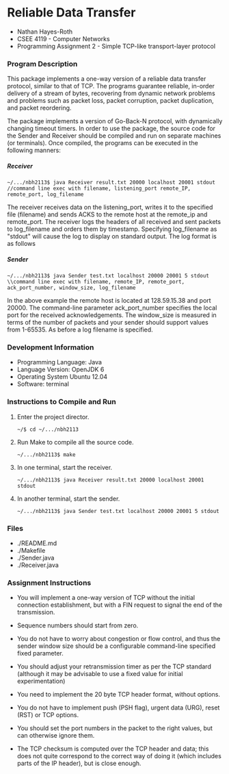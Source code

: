 # Reliable Data Transfer

- Nathan Hayes-Roth
- CSEE 4119 - Computer Networks
- Programming Assignment 2 - Simple TCP-like transport-layer protocol


### Program Description

This package implements a one-way version of a reliable data transfer protocol, similar to that of TCP.
The programs guarantee reliable, in-order delivery of a stream of bytes, recovering from dynamic network
problems and problems such as packet loss, packet corruption, packet duplication, and packet reordering.

The package implements a version of Go-Back-N protocol, with dynamically changing timeout timers. In order
to use the package, the source code for the Sender and Receiver should be compiled and run on separate
machines (or terminals). Once compiled, the programs can be executed in the following manners:

##### Receiver
`~/.../nbh2113$ java Receiver result.txt 20000 localhost 20001 stdout
//command line exec with filename, listening_port remote_IP, remote_port, log_filename`

The receiver receives data on the listening_port, writes it to the specified file (filename) and sends ACKS 
to the remote host at the remote_ip and remote_port. The receiver logs the headers of all received and sent 
packets to log_filename and orders them by timestamp. Specifying log_filename as "stdout" will cause the log 
to display on standard output. The log format is as follows

##### Sender
`~/.../nbh2113$ java Sender test.txt localhost 20000 20001 5 stdout
\\command line exec with filename, remote_IP, remote_port, ack_port_number, window_size, log_filename`

In the above example the remote host is located at 128.59.15.38 and port 20000. The command-line parameter 
ack_port_number specifies the local port for the received acknowledgements. The window_size is measured in 
terms of the number of packets and your sender should support values from 1-65535. As before a log filename 
is specified. 

### Development Information

- Programming Language: Java 
- Language Version: 	OpenJDK 6
- Operating System      Ubuntu 12.04	
- Software: 		terminal


### Instructions to Compile and Run

1. Enter the project director.
	
	`~/$ cd ~/.../nbh2113`

2. Run Make to compile all the source code.

    `~/.../nbh2113$ make`

3. In one terminal, start the receiver.

    `~/.../nbh2113$ java Receiver result.txt 20000 localhost 20001 stdout`

4. In another terminal, start the sender.

    `~/.../nbh2113$ java Sender test.txt localhost 20000 20001 5 stdout`


### Files

- ./README.md
- ./Makefile
- ./Sender.java
- ./Receiver.java


### Assignment Instructions

- You will implement a one-way version of TCP without the initial connection 
  establishment, but with a FIN request to signal the end of the transmission.

- Sequence numbers should start from zero.

- You do not have to worry about congestion or flow control, and thus the sender 
  window size should be a configurable command-line specified fixed parameter.

- You should adjust your retransmission timer as per the TCP standard (although 
  it may be advisable to use a fixed value for initial experimentation)

- You need to implement the 20 byte TCP header format, without options.

- You do not have to implement push (PSH flag), urgent data (URG), reset (RST) or 
  TCP options.

- You should set the port numbers in the packet to the right values, but can 
  otherwise ignore them.

- The TCP checksum is computed over the TCP header and data; this does not quite 
  correspond to the correct way of doing it (which includes parts of the IP header), but is close enough.
